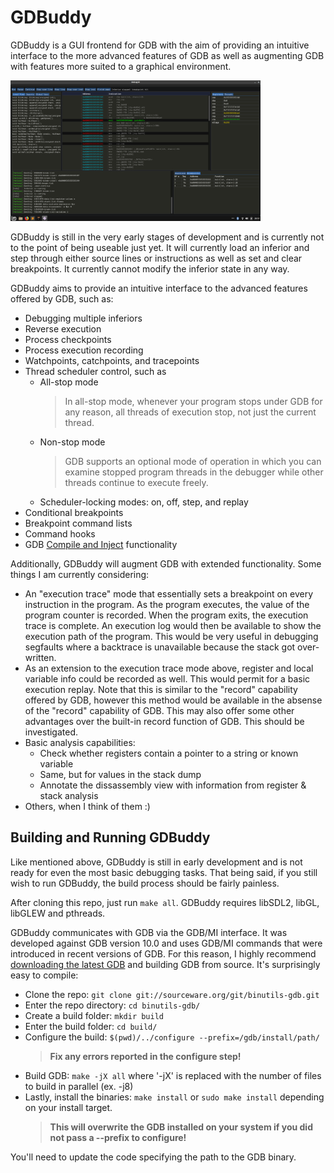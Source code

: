 # GDBuddy

GDBuddy is a GUI frontend for GDB with the aim of providing an intuitive interface to the more advanced features of GDB as well as augmenting GDB with features more suited to a graphical environment. 

[<img alt="Image of GDBuddy GUI" src="images/gui_image.png" width="400">](https://raw.githubusercontent.com/AdamWelch1/GDBuddy/master/images/gui_image.png)

GDBuddy is still in the very early stages of development and is currently not to the point of being useable just yet. It will currently load an inferior and step through either source lines or instructions as well as set and clear
breakpoints. It currently cannot modify the inferior state in any way.

GDBuddy aims to provide an intuitive interface to the advanced features offered by GDB, such as:

- Debugging multiple inferiors
- Reverse execution
- Process checkpoints
- Process execution recording
- Watchpoints, catchpoints, and tracepoints
- Thread scheduler control, such as
	- All-stop mode
		>In all-stop mode, whenever your program stops under GDB for any reason, all threads of execution stop, not just the current thread.
	- Non-stop mode
		> GDB supports an optional mode of operation in which you can examine stopped program threads in the debugger while other threads continue to execute freely.
	- Scheduler-locking modes: on, off, step, and replay
- Conditional breakpoints
- Breakpoint command lists
- Command hooks
- GDB [Compile and Inject](https://sourceware.org/gdb/onlinedocs/gdb/Compiling-and-Injecting-Code.html#Compiling-and-Injecting-Code) functionality


Additionally, GDBuddy will augment GDB with extended functionality. Some things I am currently considering:

- An "execution trace" mode that essentially sets a breakpoint on every instruction in the program. As the program executes,
	the value of the program counter is recorded. When the program exits, the execution trace is complete.
	An execution log would then be available to show the execution path of the program. This would be very useful in debugging
	segfaults where a backtrace is unavailable because the stack got over-written.
- As an extension to the execution trace mode above, register and local variable info could be recorded as well.
	This would permit for a basic execution replay. Note that this is similar to the "record" capability offered by GDB,
	however this method would be available in the absense of the "record" capability of GDB. This may also offer some
	other advantages over the built-in record function of GDB. This should be investigated.
- Basic analysis capabilities:
	- Check whether registers contain a pointer to a string or known variable
	- Same, but for values in the stack dump
	- Annotate the dissassembly view with information from register & stack analysis
- Others, when I think of them :)

## Building and Running GDBuddy

Like mentioned above, GDBuddy is still in early development and is not ready for even the most basic debugging tasks. That being said,
if you still wish to run GDBuddy, the build process should be fairly painless.

After cloning this repo, just run `make all`. GDBuddy requires libSDL2, libGL, libGLEW and pthreads. 

GDBuddy communicates with GDB via the GDB/MI interface. It was developed against GDB version 10.0 and uses GDB/MI commands that were introduced in
recent versions of GDB. For this reason, I highly recommend [downloading the latest GDB](https://www.gnu.org/software/gdb/current/) and building GDB from source. It's surprisingly easy to compile:

- Clone the repo: `git clone git://sourceware.org/git/binutils-gdb.git`
- Enter the repo directory: `cd binutils-gdb/`
- Create a build folder: `mkdir build`
- Enter the build folder: `cd build/`
- Configure the build: `$(pwd)/../configure --prefix=/gdb/install/path/`
	> **Fix any errors reported in the configure step!**
- Build GDB: `make -jX all` where '-jX' is replaced with the number of files to build in parallel (ex. -j8)
- Lastly, install the binaries: `make install` or `sudo make install` depending on your install target.
	> **This will overwrite the GDB installed on your system if you did not pass a --prefix to configure!**
	
You'll need to update the code specifying the path to the GDB binary.
